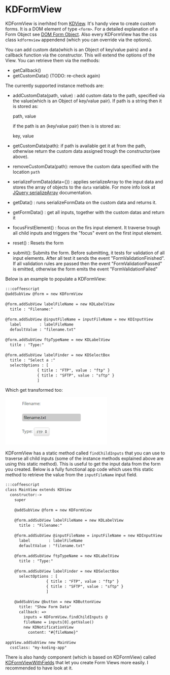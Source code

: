 # KDFormView

KDFormView is inerhited from [KDView](/core/KDView). It's handy view to create
custom forms. It is a DOM element of type `<form>`. For a detailed explanation
of a Form Object see [DOM Form
Object](http://www.w3schools.com/jsref/dom_obj_form.asp). Also every KDFormView
has the css class `kdformview` appendend (which you can override via the
options).

You can add custom data(which is an Object of key/value pairs) and a callback
function via the constructor. This will extend the options of the View. You can
retrieve them via the methods:

* getCallback()
* getCustomData() (TODO: re-check again)

The currently supported instance methods are:

* addCustomData(path, value) : add custom data to the path, specified via the
  value(which is an Object of key/value pair). If path is a string then it is
  stored as:

    path, value

  if the path is an (key/value pair) then is is stored as:

    key, value
  
* getCustomData(path): if path is available get it at from the path, otherwise
  return the custom data assigned trough the constructor(see above).
* removeCustomData(path): remove the custom data specified with the location
  `path`
* serializeFormData(data={}) : applies serializeArray to the input data and
  stores the array of objects to the `data` variable. For more info look at
  [JQuery serializeArray](http://api.jquery.com/serializeArray/) documentation.
* getData() : runs serializeFormData on the custom data and returns it.
* getFormData() : get all inputs, together with the custom datas and return it
* focusFirstElement() : focus on the firs input element. It traverse trough all
  child inputs and triggers the "focus" event on the first input element.
* reset() : Resets the form
* submit(): Submits the form. Before submitting, it tests for validation of all
  input elements. After all test it sends the event "FormValidationFinished". If
  all validation rules are passed then the event "FormValidationPassed" is
  emitted, otherwise the form emits the event "FormValidationFailed"


Below is an example to populate a KDFormView:

    :::coffeescript
    @addSubView @form = new KDFormView
      
    @form.addSubView labelFileName = new KDLabelView
      title : "Filename:"

    @form.addSubView @inputFileName = inputFileName = new KDInputView
      label        : labelFileName
      defaultValue : "filename.txt"
    
    @form.addSubView ftpTypeName = new KDLabelView
      title : "Type:"

    @form.addSubView labelFinder = new KDSelectBox
      title : "Select a :"
      selectOptions : [
                  { title : "FTP", value : "ftp" }
                  { title : "SFTP", value : "sftp" }
                  ]

Which get transformed too:

![image](KDFormView.png)

KDFormView has a static method called `findChildInputs` that you can use to
traverse all child inputs (some of the instance methods explained above are
using this static method). This is useful to get the input data from the form
you created. Below is a fully functional app code which uses this static method
to retrieve the value from the `inputFileName` input field.


    :::coffeescript
    class MainView extends KDView
      constructor:->
        super

        @addSubView @form = new KDFormView
          
        @form.addSubView labelFileName = new KDLabelView
          title : "Filename:"

        @form.addSubView @inputFileName = inputFileName = new KDInputView
          label        : labelFileName
          defaultValue : "filename.txt"
        
        @form.addSubView ftpTypeName = new KDLabelView
          title : "Type:"

        @form.addSubView labelFinder = new KDSelectBox
          selectOptions : [
                      { title : "FTP", value : "ftp" }
                      { title : "SFTP", value : "sftp" }
                      ]

        @addSubView @button = new KDButtonView
          title: "Show Form Data"
          callback: =>
            inputs = KDFormView.findChildInputs @
            fileName = inputs[0].getValue()
            new KDNotificationView
              content: "#{fileName}"
              
    appView.addSubView new MainView
      cssClass: "my-koding-app"


There is also handy component (which is based on KDFormView) called 
[KDFormViewWithFields](/framework/forms/KDFormViewWithFields) that let you
create Form Views more easily. I recommended to have look at it.
